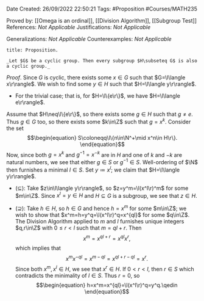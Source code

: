 <div class="topSpace"></div>

Date Created: 26/09/2022 22:50:21
Tags: #Proposition #Courses/MATH235

Proved by: [[Omega is an ordinal]], [[Division Algorithm]], [[Subgroup Test]]
References: _Not Applicable_
Justifications: _Not Applicable_

Generalizations: _Not Applicable_
Counterexamples: _Not Applicable_

``` ad-Proposition
title: Proposition.

_Let $G$ be a cyclic group. Then every subgroup $H\subseteq G$ is also a cyclic group._

```

_Proof_. Since $G$ is cyclic, there exists some $x\in G$ such that $G=\l\langle x\r\rangle$. We wish to find some $y\in H$ such that $H=\l\langle y\r\rangle$.
* For the trivial case; that is, for $H=\l\{e\r\}$, we have $H=\l\langle e\r\rangle$.

Assume that $H\neq\l\{e\r\}$, so there exists some $g\in H$ such that $g\neq e$. Thus $g\in G$ too, so there exists some $k\in\Z$ such that $g=x^k$. Consider the set
$$\begin{equation}
    S\coloneqq\l\{n\in\N^+\mid x^n\in H\r\}.
\end{equation}$$
Now, since both $g=x^k$ and $g^{-1}=x^{-k}$ are in $H$ and one of $k$ and $-k$ are natural numbers, we see that either $g\in S$ or $g^{-1}\in S$. Well-ordering of $\N$ then furnishes a minimal $l\in S$. Set $y\coloneqq x^l$; we claim that $H=\l\langle y\r\rangle$.
* ($\subseteq$): Take $z\in\l\langle y\r\rangle$, so $z=y^m=\l(x^l\r)^m$ for some $m\in\Z$. Since $x^l=y\in H$ and $H\subseteq G$ is a subgroup, we see that $z\in H$.

* ($\supseteq$): Take $h\in H$, so $h\in G$ and hence $h=x^m$ for some $m\in\Z$; we wish to show that $x^m=h=y^q=\l(x^l\r)^q=x^{ql}$ for some $q\in\Z$. The Division Algorithm applied to $m$ and $l$ furnishes unique integers $q,r\in\Z$ with $0\leq r<l$ such that $m=ql+r$. Then
$$\begin{equation}
    x^m=x^{ql+r}=x^{ql}x^r,
\end{equation}$$
which implies that
$$\begin{equation}
    x^mx^{-ql}=x^{m-ql}=x^{ql+r-ql}=x^r.
\end{equation}$$
Since both $x^m,x^l\in H$, we see that $x^r\in H$. If $0<r<l$, then $r\in S$ which contradicts the minimality of $l\in S$. Thus $r=0$, so
$$\begin{equation}
    h=x^m=x^{ql}=\l(x^l\r)^q=y^q.\qedin
\end{equation}$$
